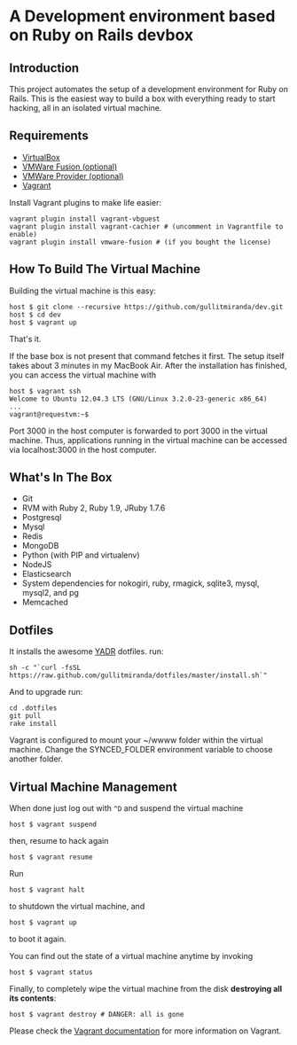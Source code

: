 # A Development environment based on Ruby on Rails devbox

## Introduction

This project automates the setup of a development environment for Ruby on Rails. This is the easiest way to build a box with everything ready to start hacking, all in an isolated virtual machine.

## Requirements

* [VirtualBox](https://www.virtualbox.org)
* [VMWare Fusion (optional)](http://www.vmware.com/products/fusion/)
* [VMWare Provider (optional)](http://www.vagrantup.com/vmware)
* [Vagrant](http://vagrantup.com)

Install Vagrant plugins to make life easier:

    vagrant plugin install vagrant-vbguest
    vagrant plugin install vagrant-cachier # (uncomment in Vagrantfile to enable)
    vagrant plugin install vmware-fusion # (if you bought the license)

## How To Build The Virtual Machine

Building the virtual machine is this easy:

    host $ git clone --recursive https://github.com/gullitmiranda/dev.git
    host $ cd dev
    host $ vagrant up

That's it.

If the base box is not present that command fetches it first. The setup itself takes about 3 minutes in my MacBook Air. After the installation has finished, you can access the virtual machine with

    host $ vagrant ssh
    Welcome to Ubuntu 12.04.3 LTS (GNU/Linux 3.2.0-23-generic x86_64)
    ...
    vagrant@requestvm:~$

Port 3000 in the host computer is forwarded to port 3000 in the virtual machine. Thus, applications running in the virtual machine can be accessed via localhost:3000 in the host computer.

## What's In The Box

- Git
- RVM with Ruby 2, Ruby 1.9, JRuby 1.7.6
- Postgresql
- Mysql
- Redis
- MongoDB
- Python (with PIP and virtualenv)
- NodeJS
- Elasticsearch
- System dependencies for nokogiri, ruby, rmagick, sqlite3, mysql, mysql2, and pg
- Memcached

## Dotfiles

It installs the awesome [YADR](https://github.com/gullitmiranda/dotfiles) dotfiles. run:

    sh -c "`curl -fsSL https://raw.github.com/gullitmiranda/dotfiles/master/install.sh`"

And to upgrade run:

    cd .dotfiles
    git pull
    rake install

Vagrant is configured to mount your ~/wwww folder within the virtual machine. Change the SYNCED_FOLDER environment variable to choose another folder.

## Virtual Machine Management

When done just log out with `^D` and suspend the virtual machine

    host $ vagrant suspend

then, resume to hack again

    host $ vagrant resume

Run

    host $ vagrant halt

to shutdown the virtual machine, and

    host $ vagrant up

to boot it again.

You can find out the state of a virtual machine anytime by invoking

    host $ vagrant status

Finally, to completely wipe the virtual machine from the disk **destroying all its contents**:

    host $ vagrant destroy # DANGER: all is gone

Please check the [Vagrant documentation](http://docs.vagrantup.com/v2/) for more information on Vagrant.
